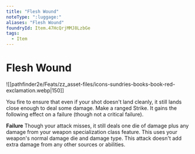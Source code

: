 ```yaml
---
title: "Flesh Wound"
noteType: ":luggage:"
aliases: "Flesh Wound"
foundryId: Item.47HcQrjMMJ8LzbGe
tags:
  - Item
---
```


# Flesh Wound
![[pathfinder2e/Feats/zz_asset-files/icons-sundries-books-book-red-exclamation.webp|150]]

You fire to ensure that even if your shot doesn't land cleanly, it still lands close enough to deal some damage. Make a ranged Strike. It gains the following effect on a failure (though not a critical failure).

**Failure** Though your attack misses, it still deals one die of damage plus any damage from your weapon specialization class feature. This uses your weapon's normal damage die and damage type. This attack doesn't add extra damage from any other sources or abilities.
